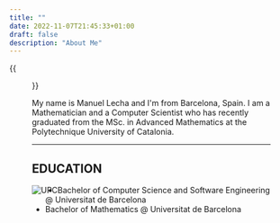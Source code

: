 ```yaml
---
title: ""
date: 2022-11-07T21:45:33+01:00
draft: false
description: "About Me" 
---
```


{{<figure src="/roundme.png" alt="This is how I look like" position="center" height="200px" width="200px">}} 

My name is Manuel Lecha and I'm from Barcelona, Spain. I am a Mathematician and a Computer Scientist who has recently graduated from the MSc. in Advanced Mathematics at the Polytechnique University of Catalonia. 

<hr>

## EDUCATION

<div> 
    <img src="/UPC.png" alt="UPC" position="center" style="float: left">
</div>

<!-- {{<figure src="/UPC.png" alt="UPC" position="center" height="50px" width="50px"}} Master of Advanced Mathematics and Mathematical Engineering. -->

- Bachelor of Computer Science and Software Engineering @ Universitat de Barcelona
- Bachelor of Mathematics @ Universitat de Barcelona
